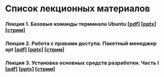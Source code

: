 # Список лекционных материалов

### Лекция 1. Базовые команды терминала Ubuntu [[pdf]](./lecture_01/presentation.pdf) [[pptx]](./lecture_01/presentation.pptx) [[стрим]](https://youtu.be/T6E7AKee4fE)

### Лекция 2. Работа с правами доступа. Пакетный менеджер apt [[pdf]](./lecture_02/presentation.pdf) [[pptx]](./lecture_02/presentation.pptx) [[стрим]](https://youtu.be/OSV9axpGjAI)

### Лекция 3. Установка основных средств разработки. Часть I [[pdf]](./lecture_03/ReadMe.md) [[pptx]](./lecture_03/ReadMe.md) [[стрим]](https://youtu.be/cqXkj5GFMW4)
